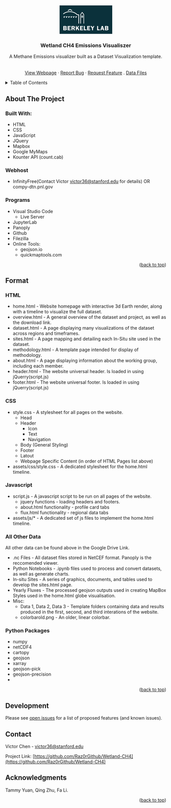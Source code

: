 <a id="readme-top"></a>

<!-- PROJECT LOGO -->
<br />
<div align="center">
  <a href="https://github.com/othneildrew/Best-README-Template">
    <img src="images/logo.png" alt="Logo" width="165" height="89">
  </a>

  <h3 align="center">Wetland CH4 Emissions Visualiszer</h3>

  <p align="center">
    A Methane Emissions visualizer built as a Dataset Visualization template.
    <br />
    <br />
    <br />
    <a href="http://ch4visualiser.rf.gd/home.html">View Webpage</a>
    ·
    <a href="https://github.com/Raz0rGithub/Wetland-CH4/issues/new?labels=bug&template=bug-report---.md">Report Bug</a>
    ·
    <a href="https://github.com/Raz0rGithub/Wetland-CH4/issues/new?labels=enhancement&template=feature-request---.md">Request Feature</a>
    .
    <a href="https://drive.google.com/drive/folders/1kGxpdw186rfX3Do3cTfhxBFwRHV_6P7Z?usp=share_link">Data Files</a>
  </p>
</div>


<!-- TABLE OF CONTENTS -->
<details>
  <summary>Table of Contents</summary>
  <ol>
    <li>
      <a href="#about-the-project">About The Project</a>
      <ul>
        <li><a href="#built-with">Built With</a></li>
        <li><a href="#packages">Built With</a></li>
        <li><a href="#webhost">Built With</a></li>
      </ul>
    </li>
    <li><a href="#format">Format</a></li>
      <ul>
        <li><a href="#HTML Pages">HTML Pages</a></li>
        <li><a href="#HTML Templates">HTML Templates</a></li>
        <li><a href="#CSS">CSS</a></li>
        <li><a href="#Javascript">Javascript</a></li>
      </ul>
    <li><a href="#roadmap">Roadmap</a></li>
    <li><a href="#contact">Contact</a></li>
    <li><a href="#acknowledgments">Acknowledgments</a></li>
  </ol>
</details>


<!-- ABOUT THE PROJECT -->
## About The Project

### Built With:
* HTML
* CSS
* JavaScript
* JQuery
* Mapbox
* Google MyMaps
* Kounter API (count.cab)

### Webhost
* InfinityFree(Contact Victor <victor36@stanford.edu> for details) OR compy-dtn.pnl.gov

### Programs
* Visual Studio Code
  * Live Server
* JupyterLab
* Panoply
* Github
* Filezilla
* Online Tools:
  * geojson.io
  * quickmaptools.com
<p align="right">(<a href="#readme-top">back to top</a>)</p>



<!-- ABOUT THE PROJECT -->
## Format

### HTML
* home.html - Website homepage with interactive 3d Earth render, along with a timeline to visualize the full dataset.
* overview.html - A general overview of the dataset and project, as well as the download link.
* dataset.html - A page displaying many visualizations of the dataset across regions and timeframes.
* sites.html - A page mapping and detailing each In-Situ site used in the dataset.
* methodology.html - A template page intended for display of methodology.
* about.html - A page displaying information about the working group, including each member.
* header.html - The website universal header. Is loaded in using jQuerry(script.js)
* footer.html - The website universal footer. Is loaded in using jQuerry(script.js)

### CSS
* style.css - A stylesheet for all pages on the website.
  * Head
  * Header
    * Icon
    * Text
    * Navigation
  * Body (General Styling)
  * Footer
  * Latout
  * Webpage Specific Content (in order of HTML Pages list above)
* assets/css/style.css - A dedicated stylesheet for the home.html timeline.

### Javascript
* script.js - A javascript script to be run on all pages of the website.
  * jquery functions - loading headers and footers.
  * about.html functionality - profile card tabs 
  * flux.html functionality - regional data tabs
* assets/js/* - A dedicated set of js files to implement the home.html timeline.

### All Other Data
All other data can be found above in the <Data Files> Google Drive Link.
* .nc Files - All dataset files stored in NetCEF format. Panoply is the reccomended viewer.
* Python Notebooks - .ipynb files used to process and convert datasets, as well as generate charts.
* In-situ Sites - A series of graphics, documents, and tables used to develop the sites.html page.
* Yearly Fluxes - The processed geojson outputs used in creating MapBox Styles used in the home.html globe visualisation.
* Misc:
  * Data 1, Data 2, Data 3 - Template folders containing data and results produced in the first, second, and third interations of the website.
  * colorbarold.png - An older, linear colorbar.

### Python Packages
* numpy
* netCDF4
* cartopy
* geojson
* xarray
* geojson-pick
* geojson-precision
* 
<p align="right">(<a href="#readme-top">back to top</a>)</p>


<!-- DEVELOPMENT -->
## Development

Please see [open issues](https://github.com/Raz0rGithub/Wetland-CH4/issues) for a list of proposed features (and known issues).



<!-- CONTACT -->
## Contact

Victor Chen - victor36@stanford.edu

Project Link: [https://github.com/Raz0rGithub/Wetland-CH4](https://github.com/Raz0rGithub/Wetland-CH4)



<!-- ACKNOWLEDGMENTS -->
## Acknowledgments
Tammy Yuan, Qing Zhu, Fa Li.

<p align="right">(<a href="#readme-top">back to top</a>)</p>
